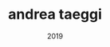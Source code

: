 ---
link: 'https://sm-ll.bandcamp.com/album/batch-0011'
title: 'andrea taeggi'
artist: 'andrea taeggi'
format: batch
cat_prefix: batch
number: '0011'
edition: digital vinyl
limited: unlimited limited
date: "2019"
---